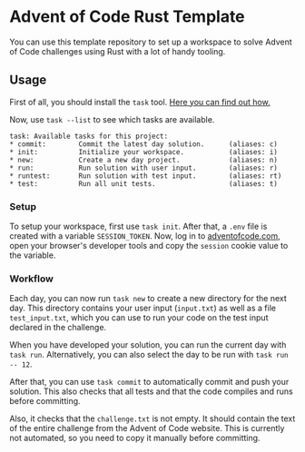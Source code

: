 # Advent of Code Rust Template

You can use this template repository to set up a workspace to solve Advent of Code challenges using Rust with a lot of handy tooling.

## Usage

First of all, you should install the `task` tool. [Here you can find out how.](https://taskfile.dev/installation/)

Now, use `task --list` to see which tasks are available.

```
task: Available tasks for this project:
* commit:        Commit the latest day solution.      (aliases: c)
* init:          Initialize your workspace.           (aliases: i)
* new:           Create a new day project.            (aliases: n)
* run:           Run solution with user input.        (aliases: r)
* runtest:       Run solution with test input.        (aliases: rt)
* test:          Run all unit tests.                  (aliases: t)
```

### Setup

To setup your workspace, first use `task init`. After that, a `.env` file is created with a variable `SESSION_TOKEN`. Now, log in to [adventofcode.com](https://adventofcode.com), open your browser's developer tools and copy the `session` cookie value to the variable.

### Workflow

Each day, you can now run `task new` to create a new directory for the next day. This directory contains your user input (`input.txt`) as well as a file `test_input.txt`, which you can use to run your code on the test input declared in the challenge.

When you have developed your solution, you can run the current day with `task run`. Alternatively, you can also select the day to be run with `task run -- 12`.

After that, you can use `task commit` to automatically commit and push your solution. This also checks that all tests and that the code compiles and runs before committing.

Also, it checks that the `challenge.txt` is not empty. It should contain the text of the entire challenge from the Advent of Code website. This is currently not automated, so you need to copy it manually before committing.